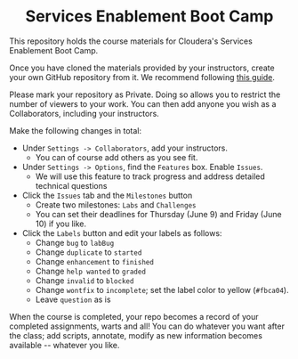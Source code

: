 # <center>Services Enablement Boot Camp 

This repository holds the course materials for Cloudera's Services
Enablement Boot Camp. 

Once you have cloned the materials provided by your instructors, create
your own GitHub repository from it. We recommend following [this guide](https://help.github.com/articles/adding-an-existing-project-to-github-using-the-command-line/).

Please mark your repository as Private. Doing so allows you to restrict the number of viewers to your work.
You can then add anyone you wish as a Collaborators, including your instructors.

Make the following changes in total:
* Under `Settings -> Collaborators`, add your instructors.
    * You can of course add others as you see fit.
* Under `Settings -> Options`, find the `Features` box. Enable `Issues`.
    * We will use this feature to track progress and address detailed technical questions
* Click the `Issues` tab and the `Milestones` button
    * Create two milestones: `Labs` and `Challenges`
    * You can set their deadlines for Thursday (June 9) and Friday (June 10) if you like.
* Click the `Labels` button and edit your labels as follows:
    * Change `bug` to `labBug `
    * Change `duplicate` to `started`
    * Change `enhancement` to `finished`
    * Change `help wanted` to `graded`
    * Change `invalid` to `blocked`
    * Change `wontfix` to `incomplete`; set the label color to yellow (`#fbca04`).
    * Leave `question` as is

When the course is completed, your repo becomes a record of your
completed assignments, warts and all! You can do whatever you want
after the class; add scripts, annotate, modify as new information
becomes available -- whatever you like.
